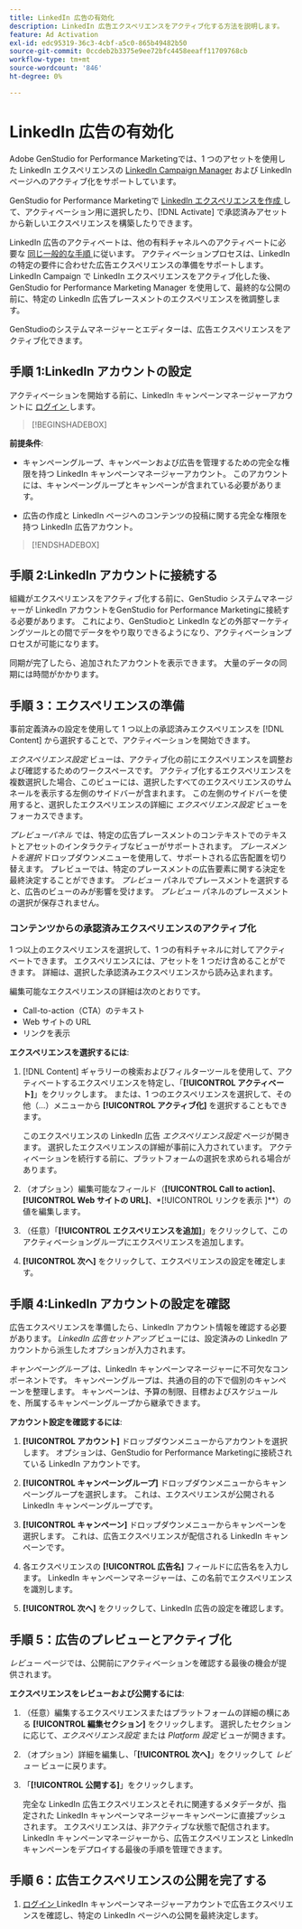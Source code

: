 ```yaml
---
title: LinkedIn 広告の有効化
description: LinkedIn 広告エクスペリエンスをアクティブ化する方法を説明します。
feature: Ad Activation
exl-id: edc95319-36c3-4cbf-a5c0-865b49482b50
source-git-commit: 0ccdeb2b3375e9ee72bfc4458eeaff11709768cb
workflow-type: tm+mt
source-wordcount: '846'
ht-degree: 0%

---
```


# LinkedIn 広告の有効化

Adobe GenStudio for Performance Marketingでは、1 つのアセットを使用した LinkedIn エクスペリエンスの [LinkedIn Campaign Manager](https://business.linkedin.com/marketing-solutions) および LinkedIn ページへのアクティブ化をサポートしています。

GenStudio for Performance Marketingで [LinkedIn エクスペリエンスを作成 ](/help/user-guide/create/create-linkedin.md) して、アクティベーション用に選択したり、[!DNL Activate] で承認済みアセットから新しいエクスペリエンスを構築したりできます。

LinkedIn 広告のアクティベートは、他の有料チャネルへのアクティベートに必要な [ 同じ一般的な手順 ](create-activation.md) に従います。 アクティベーションプロセスは、LinkedIn の特定の要件に合わせた広告エクスペリエンスの準備をサポートします。 LinkedIn Campaign で LinkedIn エクスペリエンスをアクティブ化した後、GenStudio for Performance Marketing Manager を使用して、最終的な公開の前に、特定の LinkedIn 広告プレースメントのエクスペリエンスを微調整します。

GenStudioのシステムマネージャーとエディターは、広告エクスペリエンスをアクティブ化できます。

## 手順 1:LinkedIn アカウントの設定

アクティベーションを開始する前に、LinkedIn キャンペーンマネージャーアカウントに [ ログイン ](https://www.linkedin.com/campaignmanager/login) します。

>[!BEGINSHADEBOX]

**前提条件**:

* キャンペーングループ、キャンペーンおよび広告を管理するための完全な権限を持つ LinkedIn キャンペーンマネージャーアカウント。 このアカウントには、キャンペーングループとキャンペーンが含まれている必要があります。

* 広告の作成と LinkedIn ページへのコンテンツの投稿に関する完全な権限を持つ LinkedIn 広告アカウント。

>[!ENDSHADEBOX]

## 手順 2:LinkedIn アカウントに接続する

組織がエクスペリエンスをアクティブ化する前に、GenStudio システムマネージャーが LinkedIn アカウントをGenStudio for Performance Marketingに接続する必要があります。 これにより、GenStudioと LinkedIn などの外部マーケティングツールとの間でデータをやり取りできるようになり、アクティベーションプロセスが可能になります。

同期が完了したら、追加されたアカウントを表示できます。 大量のデータの同期には時間がかかります。

## 手順 3：エクスペリエンスの準備

事前定義済みの設定を使用して 1 つ以上の承認済みエクスペリエンスを [!DNL Content] から選択することで、アクティベーションを開始できます。

_エクスペリエンス設定_ ビューは、アクティブ化の前にエクスペリエンスを調整および確認するためのワークスペースです。 アクティブ化するエクスペリエンスを複数選択した場合、このビューには、選択したすべてのエクスペリエンスのサムネールを表示する左側のサイドバーが含まれます。 この左側のサイドバーを使用すると、選択したエクスペリエンスの詳細に _エクスペリエンス設定_ ビューをフォーカスできます。

_プレビューパネル_ では、特定の広告プレースメントのコンテキストでのテキストとアセットのインタラクティブなビューがサポートされます。 _プレースメントを選択_ ドロップダウンメニューを使用して、サポートされる広告配置を切り替えます。 プレビューでは、特定のプレースメントの広告要素に関する決定を最終決定することができます。 _プレビュー_ パネルでプレースメントを選択すると、広告のビューのみが影響を受けます。 _プレビュー_ パネルのプレースメントの選択が保存されません。

### コンテンツからの承認済みエクスペリエンスのアクティブ化

1 つ以上のエクスペリエンスを選択して、1 つの有料チャネルに対してアクティベートできます。 エクスペリエンスには、アセットを 1 つだけ含めることができます。 詳細は、選択した承認済みエクスペリエンスから読み込まれます。

編集可能なエクスペリエンスの詳細は次のとおりです。

* Call-to-action（CTA）のテキスト
* Web サイトの URL
* リンクを表示

**エクスペリエンスを選択するには**:

1. [!DNL Content] ギャラリーの検索およびフィルターツールを使用して、アクティベートするエクスペリエンスを特定し、「**[!UICONTROL アクティベート]**」をクリックします。 または、1 つのエクスペリエンスを選択して、その他（...）メニューから **[!UICONTROL アクティブ化]** を選択することもできます。

   このエクスペリエンスの LinkedIn 広告 _エクスペリエンス設定_ ページが開きます。 選択したエクスペリエンスの詳細が事前に入力されています。 アクティベーションを続行する前に、プラットフォームの選択を求められる場合があります。

1. （オプション）編集可能なフィールド（**[!UICONTROL Call to action]**、**[!UICONTROL Web サイトの URL]**、*[!UICONTROL  リンクを表示 ]**）の値を編集します。

1. （任意）「**[!UICONTROL エクスペリエンスを追加]**」をクリックして、このアクティベーショングループにエクスペリエンスを追加します。

1. **[!UICONTROL 次へ]** をクリックして、エクスペリエンスの設定を確定します。

## 手順 4:LinkedIn アカウントの設定を確認

広告エクスペリエンスを準備したら、LinkedIn アカウント情報を確認する必要があります。 _LinkedIn 広告セットアップ_ ビューには、設定済みの LinkedIn アカウントから派生したオプションが入力されます。

_キャンペーングループ_ は、LinkedIn キャンペーンマネージャーに不可欠なコンポーネントです。 キャンペーングループは、共通の目的の下で個別のキャンペーンを整理します。 キャンペーンは、予算の制限、目標およびスケジュールを、所属するキャンペーングループから継承できます。

**アカウント設定を確認するには**:

1. **[!UICONTROL アカウント]** ドロップダウンメニューからアカウントを選択します。 オプションは、GenStudio for Performance Marketingに接続されている LinkedIn アカウントです。

1. **[!UICONTROL キャンペーングループ]** ドロップダウンメニューからキャンペーングループを選択します。 これは、エクスペリエンスが公開される LinkedIn キャンペーングループです。

1. **[!UICONTROL キャンペーン]** ドロップダウンメニューからキャンペーンを選択します。 これは、広告エクスペリエンスが配信される LinkedIn キャンペーンです。

1. 各エクスペリエンスの **[!UICONTROL 広告名]** フィールドに広告名を入力します。 LinkedIn キャンペーンマネージャーは、この名前でエクスペリエンスを識別します。

1. **[!UICONTROL 次へ]** をクリックして、LinkedIn 広告の設定を確認します。

## 手順 5：広告のプレビューとアクティブ化

_レビュー_ ページでは、公開前にアクティベーションを確認する最後の機会が提供されます。

**エクスペリエンスをレビューおよび公開するには**:

1. （任意）編集するエクスペリエンスまたはプラットフォームの詳細の横にある **[!UICONTROL 編集セクション]** をクリックします。
選択したセクションに応じて、_エクスペリエンス設定_ または _Platform 設定_ ビューが開きます。

1. （オプション）詳細を編集し、「**[!UICONTROL 次へ]**」をクリックして _レビュー_ ビューに戻ります。

1. 「**[!UICONTROL 公開する]**」をクリックします。

   完全な LinkedIn 広告エクスペリエンスとそれに関連するメタデータが、指定された LinkedIn キャンペーンマネージャーキャンペーンに直接プッシュされます。 エクスペリエンスは、非アクティブな状態で配信されます。 LinkedIn キャンペーンマネージャーから、広告エクスペリエンスと LinkedIn キャンペーンをデプロイする最後の手順を管理できます。

## 手順 6：広告エクスペリエンスの公開を完了する

1. [ ログイン ](https://www.linkedin.com/campaignmanager/login)LinkedIn キャンペーンマネージャーアカウントで広告エクスペリエンスを確認し、特定の LinkedIn ページへの公開を最終決定します。
